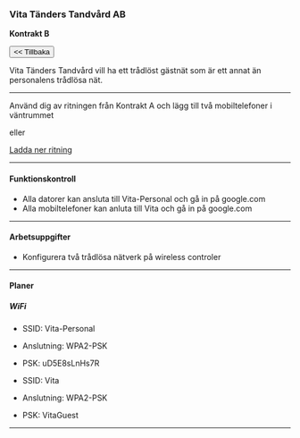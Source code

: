### Vita Tänders Tandvård AB
**Kontrakt B**

<button class="btn btn-outline-info" onclick="goTo('kontor_2/kontor_2.md')"><< Tillbaka</button>


Vita Tänders Tandvård vill ha ett trådlöst gästnät som är ett annat än personalens trådlösa nät.

___

Använd dig av ritningen från Kontrakt A och lägg till två mobiltelefoner i väntrummet

eller

[Ladda ner ritning](/natverksskolan/areas/umea_0/kontor_2/kontor_2b.pkt)

___

#### Funktionskontroll
- Alla datorer kan ansluta till Vita-Personal och gå in på google.com
- Alla mobiltelefoner kan anluta till Vita och gå in på google.com

___

#### Arbetsuppgifter
- Konfigurera två trådlösa nätverk på wireless controler

___

#### Planer

##### WiFi
- SSID: Vita-Personal
- Anslutning: WPA2-PSK
- PSK: uD5E8sLnHs7R

- SSID: Vita
- Anslutning: WPA2-PSK
- PSK: VitaGuest

___
